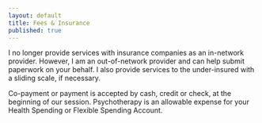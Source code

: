 ```yaml
---
layout: default
title: Fees & Insurance
published: true
---
```



I no longer provide services with insurance companies as an in-network provider. However, I am an out-of-network provider and can help submit paperwork on your behalf. I also provide services to the under-insured with a sliding scale, if necessary. 

Co-payment or payment is accepted by cash, credit or check, at the beginning of our session. Psychotherapy is an allowable expense for your Health Spending or Flexible Spending Account.
